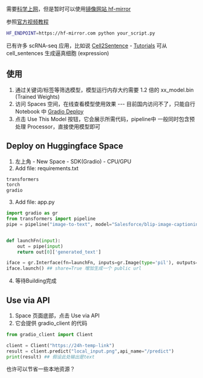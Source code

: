 

需要[科学上网](https://www.cnblogs.com/xyz/p/17938947)，但是暂时可以使用[镜像网站 hf-mirror](https://hf-mirror.com/)

参照[官方视频教程](https://www.bilibili.com/video/BV1acqAY8Ehh/?p=15)


```bash
HF_ENDPOINT=https://hf-mirror.com python your_script.py
```

已有许多 scRNA-seq 应用，比如说 [Cell2Sentence](https://hf-mirror.com/vandijklab/C2S-Pythia-410m-diverse-single-and-multi-cell-tasks) - [Tutorials](https://github.com/vandijklab/cell2sentence) 可从 cell_sentences 生成逼真细胞 (expression)



## 使用

1. 通过关键词/标签等筛选模型，模型运行内存大约需要 1.2 倍的 xx_model.bin (Trained Weights)
2. 访问 Spaces 空间，在线查看模型使用效果 --- 目前国内访问不了，只能自行 Notebook 中 [Gradio Deploy](https://www.gradio.app/)
3. 点击 Use This Model 按钮，它会展示所需代码，pipeline中 一般同时包含预处理 Processor，直接使用模型即可


## Deploy on Huggingface Space

1. 左上角 - New Space - SDK(Gradio) - CPU/GPU
2. Add file: requirements.txt
```txt
transformers
torch
gradio
```

3. Add file: app.py
```py
import gradio as gr
from transformers import pipeline
pipe = pipeline("image-to-text", model="Salesforce/blip-image-captioning-base")


def launchFn(input):
    out = pipe(input)
    return out[0]['generated_text']

iface = gr.Interface(fn=launchFn, inputs=gr.Image(type='pil'), outputs="text")
iface.launch() ## share=True 增加生成一个 public url
```
4. 等待Building完成



## Use via API

1. Space 页面底部，点击 Use via API
2. 它会提供 gradio_client 的代码
```py
from gradio_client import Client

client = Client("https://24h-temp-link")
result = client.predict("local_input.png",api_name="/predict")
print(result) ## 假设此处输出是text
```

也许可以节省一些本地资源？

